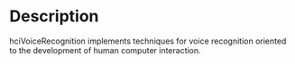 # Description

hciVoiceRecognition implements techniques for voice recognition oriented to the development of human computer interaction.
